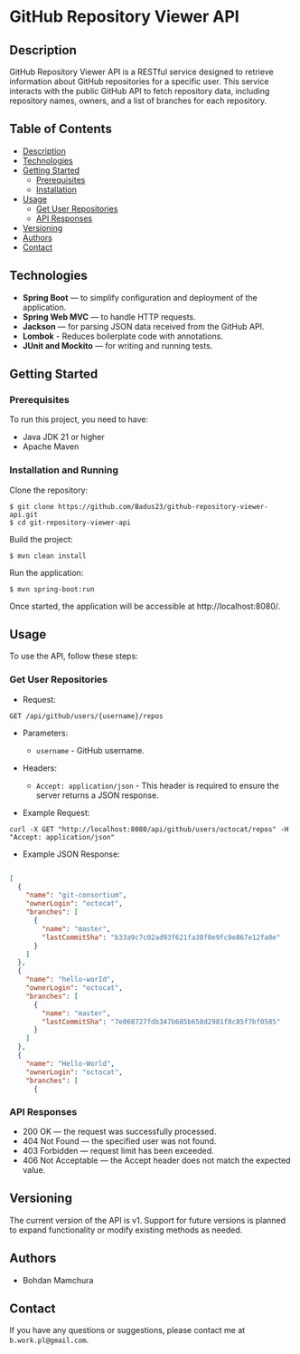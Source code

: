 # GitHub Repository Viewer API
## Description

GitHub Repository Viewer API is a RESTful service designed to retrieve information about GitHub repositories for a specific user. This service interacts with the public GitHub API to fetch repository data, including repository names, owners, and a list of branches for each repository.

## Table of Contents

- [Description](#description)
- [Technologies](#technologies)
- [Getting Started](#getting-started)
    - [Prerequisites](#prerequisites)
    - [Installation](#installation-and-running)
- [Usage](#usage)
    - [Get User Repositories](#get-user-repositories)
    - [API Responses](#api-responses)
- [Versioning](#versioning)
- [Authors](#authors)
- [Contact](#contact)

## Technologies

- **Spring Boot** — to simplify configuration and deployment of the application.
- **Spring Web MVC** — to handle HTTP requests.
- **Jackson** — for parsing JSON data received from the GitHub API.
- **Lombok** - Reduces boilerplate code with annotations.
- **JUnit and Mockito** — for writing and running tests.

## Getting Started

### Prerequisites

To run this project, you need to have:

- Java JDK 21 or higher
- Apache Maven

### Installation and Running

Clone the repository:
```
$ git clone https://github.com/Badus23/github-repository-viewer-api.git
$ cd git-repository-viewer-api
```
Build the project:
```
$ mvn clean install
```
Run the application:
```
$ mvn spring-boot:run
```
Once started, the application will be accessible at http://localhost:8080/.

## Usage
To use the API, follow these steps:

### Get User Repositories
* Request:
```
GET /api/github/users/{username}/repos
```
* Parameters:

    * `username` - GitHub username.
  
* Headers:

    * `Accept: application/json` - This header is required to ensure the server returns a JSON response.


* Example Request:

```
curl -X GET "http://localhost:8080/api/github/users/octocat/repos" -H  "Accept: application/json"
```

* Example JSON Response:

<div style="overflow: auto; height: 400px;">

```json
[
  {
    "name": "git-consortium",
    "ownerLogin": "octocat",
    "branches": [
      {
        "name": "master",
        "lastCommitSha": "b33a9c7c02ad93f621fa38f0e9fc9e867e12fa0e"
      }
    ]
  },
  {
    "name": "hello-worId",
    "ownerLogin": "octocat",
    "branches": [
      {
        "name": "master",
        "lastCommitSha": "7e068727fdb347b685b658d2981f8c85f7bf0585"
      }
    ]
  },
  {
    "name": "Hello-World",
    "ownerLogin": "octocat",
    "branches": [
      {
        "name": "master",
        "lastCommitSha": "7fd1a60b01f91b314f59955a4e4d4e80d8edf11d"
      },
      {
        "name": "octocat-patch-1",
        "lastCommitSha": "b1b3f9723831141a31a1a7252a213e216ea76e56"
      },
      {
        "name": "test",
        "lastCommitSha": "b3cbd5bbd7e81436d2eee04537ea2b4c0cad4cdf"
      }
    ]
  },
  {
    "name": "octocat.github.io",
    "ownerLogin": "octocat",
    "branches": [
      {
        "name": "gh-pages",
        "lastCommitSha": "c0e4a095428f36b81f0bd4239d353f71918cbef3"
      },
      {
        "name": "master",
        "lastCommitSha": "3a9796cf19902af0f7e677391b340f1ae4128433"
      }
    ]
  },
  {
    "name": "Spoon-Knife",
    "ownerLogin": "octocat",
    "branches": [
      {
        "name": "change-the-title",
        "lastCommitSha": "f439fc5710cd87a4025247e8f75901cdadf5333d"
      },
      {
        "name": "main",
        "lastCommitSha": "d0dd1f61b33d64e29d8bc1372a94ef6a2fee76a9"
      },
      {
        "name": "test-branch",
        "lastCommitSha": "58060701b538587e8b4ab127253e6ed6fbdc53d1"
      }
    ]
  },
  {
    "name": "test-repo1",
    "ownerLogin": "octocat",
    "branches": [
      {
        "name": "gh-pages",
        "lastCommitSha": "57523742631876181d95bc268e09fb3fd1a4d85e"
      }
    ]
  }
]
```

</div>

### API Responses

* 200 OK — the request was successfully processed.
* 404 Not Found — the specified user was not found.
* 403 Forbidden — request limit has been exceeded.
* 406 Not Acceptable — the Accept header does not match the expected value.

## Versioning

The current version of the API is v1. Support for future versions is planned to expand functionality or modify existing methods as needed.

## Authors

* Bohdan Mamchura

## Contact

If you have any questions or suggestions, please contact me at `b.work.pl@gmail.com`.
